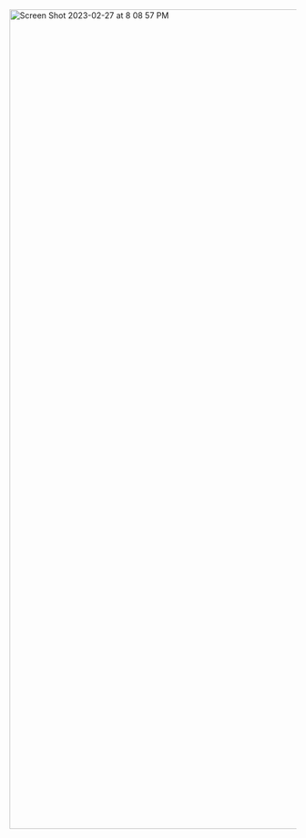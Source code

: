 <img width="1438" alt="Screen Shot 2023-02-27 at 8 08 57 PM" src="https://user-images.githubusercontent.com/123196319/221735900-1d39e117-3a5e-425c-b665-b369cec99dc2.png">
